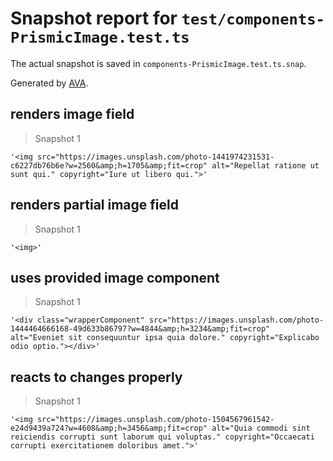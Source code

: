 # Snapshot report for `test/components-PrismicImage.test.ts`

The actual snapshot is saved in `components-PrismicImage.test.ts.snap`.

Generated by [AVA](https://avajs.dev).

## renders image field

> Snapshot 1

    '<img src="https://images.unsplash.com/photo-1441974231531-c6227db76b6e?w=2560&amp;h=1705&amp;fit=crop" alt="Repellat ratione ut sunt qui." copyright="Iure ut libero qui.">'

## renders partial image field

> Snapshot 1

    '<img>'

## uses provided image component

> Snapshot 1

    '<div class="wrapperComponent" src="https://images.unsplash.com/photo-1444464666168-49d633b86797?w=4844&amp;h=3234&amp;fit=crop" alt="Eveniet sit consequuntur ipsa quia dolore." copyright="Explicabo odio optio."></div>'

## reacts to changes properly

> Snapshot 1

    '<img src="https://images.unsplash.com/photo-1504567961542-e24d9439a724?w=4608&amp;h=3456&amp;fit=crop" alt="Quia commodi sint reiciendis corrupti sunt laborum qui voluptas." copyright="Occaecati corrupti exercitationem doloribus amet.">'
